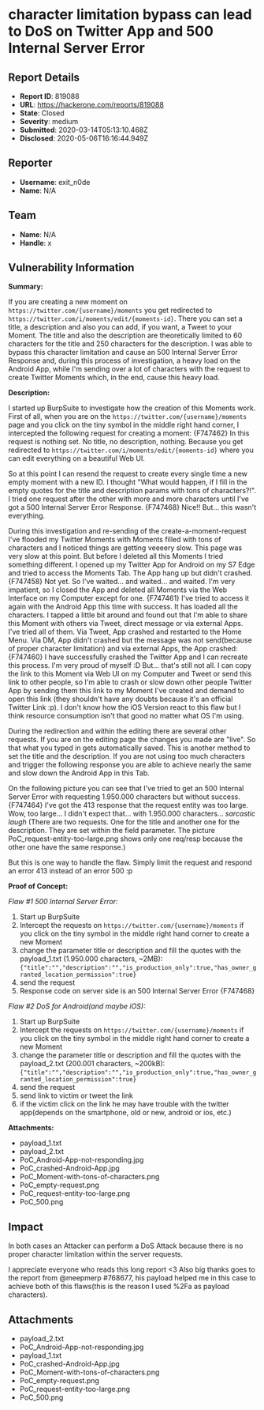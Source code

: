 # character limitation bypass can lead to DoS on Twitter App and 500 Internal Server Error

## Report Details
- **Report ID**: 819088
- **URL**: https://hackerone.com/reports/819088
- **State**: Closed
- **Severity**: medium
- **Submitted**: 2020-03-14T05:13:10.468Z
- **Disclosed**: 2020-05-06T16:16:44.949Z

## Reporter
- **Username**: exit_n0de
- **Name**: N/A

## Team
- **Name**: N/A
- **Handle**: x

## Vulnerability Information
**Summary:**

If you are creating a new moment on `https://twitter.com/{username}/moments` you get redirected to `https://twitter.com/i/moments/edit/{moments-id}`.
There you can set a title, a description and also you can add, if you want, a Tweet to your Moment.
The title and also the description are theoretically limited to 60 characters for the title and 250 characters for the description.
I was able to bypass this character limitation and cause an 500 Internal Server Error Response and, during this process of investigation, a heavy load on the Android App, while I'm sending over a lot of characters with the request to create Twitter Moments which, in the end, cause this heavy load.


**Description:**

I started up BurpSuite to investigate how the creation of this Moments work.
First of all, when you are on the `https://twitter.com/{username}/moments` page and you click on the tiny symbol in the middle right hand corner, I intercepted the following request for creating a moment: {F747462}
In this request is nothing set. No title, no description, nothing. Because you get redirected to `https://twitter.com/i/moments/edit/{moments-id}` where you can edit everything on a beautiful Web UI.

So at this point I can resend the request to create every single time a new empty moment with a new ID.
I thought "What would happen, if I fill in the empty quotes for the title and description params with tons of characters?!".
I tried one request after the other with more and more characters until I've got a 500 Internal Server Error Response. {F747468}
Nice!!
But... this wasn't everything.

During this investigation and re-sending of the create-a-moment-request I've flooded my Twitter Moments with Moments filled with tons of characters and I noticed things are getting veeeery slow. This page was very slow at this point. But before I deleted all this Moments I tried something different. I opened up my Twitter App for Android on my S7 Edge and tried to access the Moments Tab. The App hang up but didn't crashed. {F747458}
Not yet. So I've waited... and waited... and waited. I'm very impatient, so I closed the App and deleted all Moments via the Web Interface on my Computer except for one. {F747461}
I've tried to access it again with the Android App this time with success. It has loaded all the characters. I tapped a little bit around and found out that I'm able to share this Moment with others via Tweet, direct message or via external Apps. I've tried all of them. Via Tweet, App crashed and restarted to the Home Menu. Via DM, App didn't crashed but the message was not send(because of proper character limitation) and via external Apps, the App crashed: {F747460}
I have successfully crashed the Twitter App and I can recreate this process. I'm very proud of myself :D
But... that's still not all. I can copy the link to this Moment via Web UI on my Computer and Tweet or send this link to other people, so I'm able to crash or slow down other people Twitter App by sending them this link to my Moment I've created and demand to open this link (they shouldn't have any doubts because it's an official Twitter Link :p). I don't know how the iOS Version react to this flaw but I think resource consumption isn't that good no matter what OS I'm using.

During the redirection and within the editing there are several other requests. If you are on the editing page the changes you made are "live". So that what you typed in gets automatically saved. This is another method to set the title and the description. If you are not using too much characters and trigger the following response you are able to achieve nearly the same and slow down the Android App in this Tab.

On the following picture you can see that I've tried to get an 500 Internal Server Error with requesting 1.950.000 characters but without success. {F747464}
I've got the 413 response that the request entity was too large. Wow, too large... I didn't expect that... with 1.950.000 characters... *sarcastic laugh*
(There are two requests. One for the title and another one for the description. They are set within the field parameter. The picture PoC_request-entity-too-large.png shows only one req/resp because the other one have the same response.)

But this is one way to handle the flaw. Simply limit the request and respond an error 413 instead of an error 500 :p


**Proof of Concept:**

_Flaw #1 500 Internal Server Error:_

1. Start up BurpSuite
2. Intercept the requests on `https://twitter.com/{username}/moments` if you click on the tiny symbol in the middle right hand corner to create a new Moment
3. change the parameter title or description and fill the quotes with the payload_1.txt (1.950.000 characters, ~2MB): `{"title":"","description":"","is_production_only":true,"has_owner_granted_location_permission":true}`
4. send the request
5. Response code on server side is an 500 Internal Server Error {F747468}


_Flaw #2 DoS for Android(and maybe iOS):_

1. Start up BurpSuite
2. Intercept the requests on `https://twitter.com/{username}/moments` if you click on the tiny symbol in the middle right hand corner to create a new Moment
3. change the parameter title or description and fill the quotes with the payload_2.txt (200.001 characters, ~200kB): `{"title":"","description":"","is_production_only":true,"has_owner_granted_location_permission":true}`
4. send the request
5. send link to victim or tweet the link
6. if the victim click on the link he may have trouble with the twitter app(depends on the smartphone, old or new, android or ios, etc.)

**Attachments:**
- payload_1.txt
- payload_2.txt
- PoC_Android-App-not-responding.jpg
- PoC_crashed-Android-App.jpg
- PoC_Moment-with-tons-of-characters.png
- PoC_empty-request.png
- PoC_request-entity-too-large.png
- PoC_500.png

## Impact

In both cases an Attacker can perform a DoS Attack because there is no proper character limitation within the server requests.



I appreciate everyone who reads this long report <3
Also big thanks goes to the report from @meepmerp #768677, his payload helped me in this case to achieve both of this flaws(this is the reason I used %2Fa as payload characters).

## Attachments
- payload_2.txt
- PoC_Android-App-not-responding.jpg
- payload_1.txt
- PoC_crashed-Android-App.jpg
- PoC_Moment-with-tons-of-characters.png
- PoC_empty-request.png
- PoC_request-entity-too-large.png
- PoC_500.png

